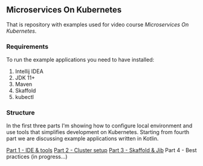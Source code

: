 ## Microservices On Kubernetes

That is repository with examples used for video course _Microservices On Kubernetes_.

### Requirements
To run the example applications you need to have installed:
1. Intellij IDEA
2. JDK 11+
3. Maven
4. Skaffold
5. kubectl

### Structure 
In the first three parts I'm showing how to configure local environment and use tools that simplifies development on Kubernetes.
Starting from fourth part we are discussing example applications written in Kotlin.

[Part 1 - IDE & tools](https://www.youtube.com/watch?v=88u31ouE6m)
[Part 2 - Cluster setup](https://www.youtube.com/watch?v=5tndHJXdDkE)
[Part 3 - Skaffold & Jib](https://www.youtube.com/watch?v=lO1TzZWy56E)
Part 4 - Best practices (in progress...)